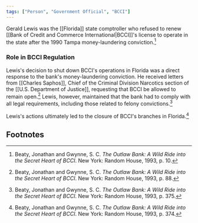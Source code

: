 ```yaml
---
tags: ["Person", "Government Official", "BCCI"]
---
```

Gerald Lewis was the [[Florida]] state comptroller who refused to renew [[Bank of Credit and Commerce International|BCCI]]'s license to operate in the state after the 1990 Tampa money-laundering conviction.[^1]
### Role in BCCI Regulation

Lewis's decision to shut down BCCI's operations in Florida was a direct response to the bank's money-laundering conviction. He received letters from [[Charles Saphos]], Chief of the Criminal Division Narcotics section of the [[U.S. Department of Justice]], requesting that BCCI be allowed to remain open.[^2] Lewis, however, maintained that the bank had to comply with all legal requirements, including those related to felony convictions.[^3]

Lewis's actions ultimately led to the closure of BCCI's branches in Florida.[^4]
## Footnotes

[^1]: Beaty, Jonathan and Gwynne, S. C. *The Outlaw Bank: A Wild Ride into the Secret Heart of BCCI*. New York: Random House, 1993, p. 10.
[^2]: Beaty, Jonathan and Gwynne, S. C. *The Outlaw Bank: A Wild Ride into the Secret Heart of BCCI*. New York: Random House, 1993, p. 88.
[^3]: Beaty, Jonathan and Gwynne, S. C. *The Outlaw Bank: A Wild Ride into the Secret Heart of BCCI*. New York: Random House, 1993, p. 375.
[^4]: Beaty, Jonathan and Gwynne, S. C. *The Outlaw Bank: A Wild Ride into the Secret Heart of BCCI*. New York: Random House, 1993, p. 374.
